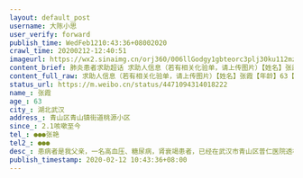```yaml
---
layout: default_post
username: 大陈小思
user_verify: forward
publish_time: WedFeb1210:43:36+08002020
crawl_time: 20200212-12:40:51
imageurl: https://wx2.sinaimg.cn/orj360/006llGodgy1gbteorc3plj30ku112mze.jpg,https://wx3.sinaimg.cn/orj360/006llGodgy1gbteorpd1gj30ku112di8.jpg,https://wx3.sinaimg.cn/orj360/006llGodgy1gbteos1hajj30ku1120w7.jpg
content_brief: 肺炎患者求助超话 求助人信息（若有相关化验单，请上传图片）【姓名】张霞【年龄】63【所在城市】湖北 武汉【所在小区、社区】青山区青山镇街道桃源小区【患病时间】2.1咳嗽至今【联系方式】●●● 张艳【其他紧急联系人】●●●【病情描述】患病者是我父亲，一名高血压、糖尿 ...全文
content_full_raw: 求助人信息（若有相关化验单，请上传图片）【姓名】张霞【年龄】63【所在城市】湖北武汉【所在小区、社区】青山区青山镇街道桃源小区【患病时间】2.1咳嗽至今【联系方式】●●●张艳【其他紧急联系人】●●●【病情描述】患病者是我父亲，一名高血压、糖尿病，肾衰竭患者，已经在武汉市青山区普仁医院透析一年多。近期武汉爆发疫情，正常情况下都应该居家不出门，但是我爸必须按时到定点医院——普仁医院每周透析2次以维持生命，进出医院无疑增加了感染风险。于2020年2月7日因咳嗽一周拍CT检查，结果影像显示双肺感染，高度疑似新冠病毒肺炎。8号核酸检测1次今天出的结果为阴，目前我爸气短喘不上气，呼吸困难，浑身无力，病情急剧恶化，恳请各位好心人帮助救治。因为居住在城乡结合部，社区答复都是登记等待，实在是病情危急，才到处求助。透析医院明确告知，确诊病人将不能在该院接受透析。希望能有相应的医院（能够透析的新冠肺炎定点医院）及时收治，不能透析和新冠中期转变恶化都能让他这样的慢性重症病人迅速死亡，他将等不到第二次核算测试了。为人子女，泣血求求各位帮忙给我爸争取一点活下去的机会。（代朋友发）武汉
status_url: https://m.weibo.cn/status/4471094314018222
name_: 张霞
age_: 63
city_: 湖北武汉
address_: 青山区青山镇街道桃源小区
since_: 2.1咳嗽至今
tel_: ●●●张艳
tel2_: ●●●
desc_: 患病者是我父亲，一名高血压、糖尿病，肾衰竭患者，已经在武汉市青山区普仁医院透析一年多。近期武汉爆发疫情，正常情况下都应该居家不出门，但是我爸必须按时到定点医院——普仁医院每周透析2次以维持生命，进出医院无疑增加了感染风险。于2020年2月7日因咳嗽一周拍CT检查，结果影像显示双肺感染，高度疑似新冠病毒肺炎。8号核酸检测1次今天出的结果为阴，目前我爸气短喘不上气，呼吸困难，浑身无力，病情急剧恶化，恳请各位好心人帮助救治。因为居住在城乡结合部，社区答复都是登记等待，实在是病情危急，才到处求助。透析医院明确告知，确诊病人将不能在该院接受透析。希望能有相应的医院（能够透析的新冠肺炎定点医院）及时收治，不能透析和新冠中期转变恶化都能让他这样的慢性重症病人迅速死亡，他将等不到第二次核算测试了。为人子女，泣血求求各位帮忙给我爸争取一点活下去的机会。（代朋友发）武汉
publish_timestamp: 2020-02-12 10:43:36+08:00
---
```

